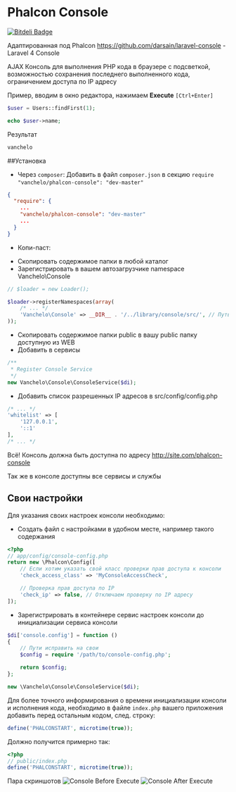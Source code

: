 Phalcon Console
===============
[![Bitdeli Badge](https://d2weczhvl823v0.cloudfront.net/vanchelo/phalcon-console/trend.png)](https://bitdeli.com/free "Bitdeli Badge")

Адаптированная под Phalcon https://github.com/darsain/laravel-console - Laravel 4 Console

AJAX Консоль для выполнения PHP кода в браузере с подсветкой, возможностью сохранения последнего выполненного кода, ограничением доступа по IP адресу

 Пример, вводим в окно редактора, нажимаем **Execute** `[Ctrl+Enter]`
 ```php
 $user = Users::findFirst(1);

 echo $user->name;
 ```
 Результат
 ```php
 vanchelo
 ```

##Установка
- Через `composer`:
Добавить в файл `composer.json` в секцию `require` `"vanchelo/phalcon-console": "dev-master"`
```json
{
  "require": {
    ...
    "vanchelo/phalcon-console": "dev-master"
    ...
  }
}
```

- Копи-паст:
* Скопировать содержимое папки в любой каталог
* Зарегистрировать в вашем автозагрузчике namespace Vanchelo\Console
```php
// $loader = new Loader();

$loader->registerNamespaces(array(
    /* ... */
    'Vanchelo\Console' => __DIR__ . '/../library/console/src/', // Путь может быть другим
));
```

* Скопировать содержимое папки public в вашу public папку доступную из WEB
* Добавить в сервисы

```php
/**
 * Register Console Service
 */
new Vanchelo\Console\ConsoleService($di);
```

* Добавить список разрешенных IP адресов в src/config/config.php

```php
/* ... */
'whitelist' => [
    '127.0.0.1',
    '::1'
],
/* ... */
```

Всё! Консоль должна быть доступна по адресу http://site.com/phalcon-console

Так же в консоле доступны все сервисы и службы

## Свои настройки
Для указания своих настроек консоли необходимо:
- Создать файл с настройками в удобном месте, например такого содержания
```php
<?php
// app/config/console-config.php
return new \Phalcon\Config([
    // Если хотим указать свой класс проверки прав доступа к консоли
    'check_access_class' => 'MyConsoleAccessCheck',

    // Проверка прав доступа по IP
    'check_ip' => false, // Отключаем проверку по IP адресу
]);
```
- Зарегистрировать в контейнере сервис настроек консоли до инициализации сервиса консоли
```php
$di['console.config'] = function ()
{
    // Пути исправить на свои
    $config = require '/path/to/console-config.php';

    return $config;
};

new \Vanchelo\Console\ConsoleService($di);
```

Для более точного информирования о времени инициализации консоли и исполнения кода, необходимо в файле `index.php` вашего приложения добавить перед остальным кодом, след. строку:

```php
define('PHALCONSTART', microtime(true));
```
Должно получится примерно так:
```php
<?php
// public/index.php
define('PHALCONSTART', microtime(true));
```

Пара скриншотов
![Console Before Execute](http://i58.fastpic.ru/big/2013/1221/9d/fddb76f0f45ab5b665144e8dc7cd6f9d.jpg "Консоль до выполнеиня")
![Console After Execute](http://i58.fastpic.ru/big/2013/1221/19/a60efe026438b9a17b0ff8e73470ec19.jpg "Консоль после выполнеиня")
